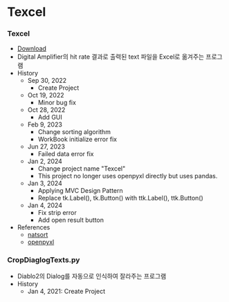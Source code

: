 # Texcel
### Texcel
- [Download](https://drive.google.com/file/d/1ep2cwHkkezHWEKE4QPuuUZP5ylE2utBi/view?usp=sharing)
- Digital Amplifier의 hit rate 결과로 출력된 text 파일을 Excel로 옮겨주는 프로그램
- History
	- Sep 30, 2022
		- Create Project
	- Oct 19, 2022
		- Minor bug fix
	- Oct 28, 2022 
		- Add GUI
	- Feb 9, 2023 
		- Change sorting algorithm
		- WorkBook initialize error fix
	- Jun 27, 2023
		- Failed data error fix
  	- Jan 2, 2024
  	  	- Change project name "Texcel"
  		- This project no longer uses openpyxl directly but uses pandas.
  	- Jan 3, 2024
  		- Applying MVC Design Pattern
  		- Replace tk.Label(), tk.Button() with ttk.Label(), ttk.Button()
  	- Jan 4, 2024
  		- Fix strip error
  		- Add open result button
- References
	- [natsort](https://github.com/SethMMorton/natsort)
	- [openpyxl](https://openpyxl.readthedocs.io/en/stable/)

### CropDiaglogTexts.py
- Diablo2의 Dialog를 자동으로 인식하여 잘라주는 프로그램
- History
	- Jan 4, 2021: Create Project 

